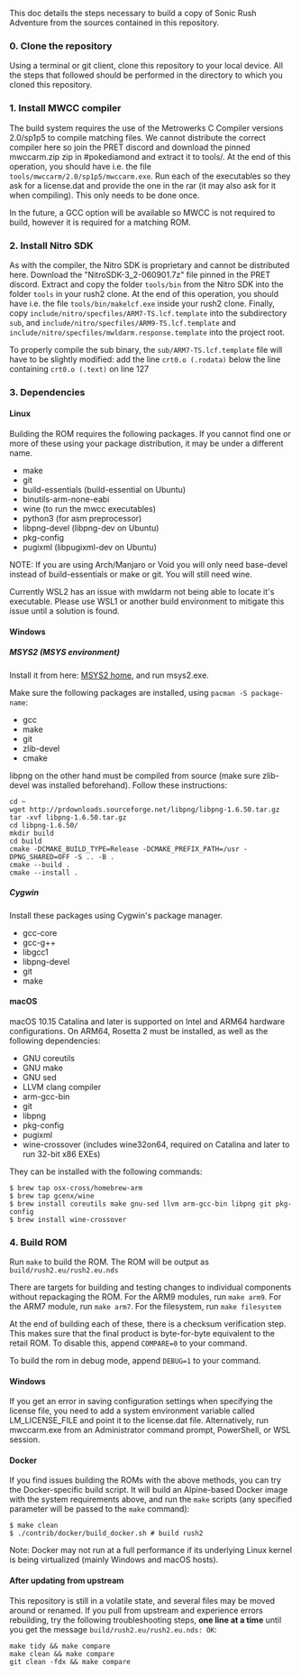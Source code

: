 This doc details the steps necessary to build a copy of Sonic Rush Adventure from the sources contained in this repository.

### 0. Clone the repository

Using a terminal or git client, clone this repository to your local device. All the steps that followed should be performed in the directory to which you cloned this repository.

### 1. Install MWCC compiler

The build system requires the use of the Metrowerks C Compiler versions 2.0/sp1p5 to compile matching files. We cannot distribute the correct compiler here so join the PRET discord and download the pinned mwccarm.zip zip in #pokediamond and extract it to tools/. At the end of this operation, you should have i.e. the file `tools/mwccarm/2.0/sp1p5/mwccarm.exe`. Run each of the executables so they ask for a license.dat and provide the one in the rar (it may also ask for it when compiling). This only needs to be done once.

In the future, a GCC option will be available so MWCC is not required to build, however it is required for a matching ROM.

### 2. Install Nitro SDK

As with the compiler, the Nitro SDK is proprietary and cannot be distributed here. Download the "NitroSDK-3_2-060901.7z" file pinned in the PRET discord. Extract and copy the folder `tools/bin` from the Nitro SDK into the folder `tools` in your rush2 clone. At the end of this operation, you should have i.e. the file `tools/bin/makelcf.exe` inside your rush2 clone. Finally, copy `include/nitro/specfiles/ARM7-TS.lcf.template` into the subdirectory `sub`, and `include/nitro/specfiles/ARM9-TS.lcf.template` and `include/nitro/specfiles/mwldarm.response.template` into the project root.

To properly compile the sub binary, the `sub/ARM7-TS.lcf.template` file will have to be slightly modified: add the line `crt0.o (.rodata)` below the line containing `crt0.o (.text)` on line 127

### 3. Dependencies

#### Linux

Building the ROM requires the following packages. If you cannot find one or more of these using your package distribution, it may be under a different name.

* make
* git
* build-essentials (build-essential on Ubuntu)
* binutils-arm-none-eabi
* wine (to run the mwcc executables)
* python3 (for asm preprocessor)
* libpng-devel (libpng-dev on Ubuntu)
* pkg-config
* pugixml (libpugixml-dev on Ubuntu)

NOTE: If you are using Arch/Manjaro or Void you will only need base-devel instead of build-essentials or make or git. You will still need wine.

Currently WSL2 has an issue with mwldarm not being able to locate it's executable. Please use WSL1 or another build environment to mitigate this issue until a solution is found.

#### Windows

##### MSYS2 (MSYS environment)

Install it from here: [MSYS2 home](https://www.msys2.org/), and run msys2.exe.

Make sure the following packages are installed, using ```pacman -S package-name```:
* gcc
* make
* git
* zlib-devel
* cmake

libpng on the other hand must be compiled from source (make sure zlib-devel was installed beforehand). Follow these instructions:
```console
cd ~
wget http://prdownloads.sourceforge.net/libpng/libpng-1.6.50.tar.gz
tar -xvf libpng-1.6.50.tar.gz
cd libpng-1.6.50/
mkdir build
cd build
cmake -DCMAKE_BUILD_TYPE=Release -DCMAKE_PREFIX_PATH=/usr -DPNG_SHARED=OFF -S .. -B .
cmake --build .
cmake --install .
```

##### Cygwin

Install these packages using Cygwin's package manager.

* gcc-core
* gcc-g++
* libgcc1
* libpng-devel
* git
* make

#### macOS

macOS 10.15 Catalina and later is supported on Intel and ARM64 hardware configurations. On ARM64, Rosetta 2 must be installed, as well as the following dependencies:

* GNU coreutils
* GNU make
* GNU sed
* LLVM clang compiler
* arm-gcc-bin
* git
* libpng
* pkg-config
* pugixml
* wine-crossover (includes wine32on64, required on Catalina and later to run 32-bit x86 EXEs)

They can be installed with the following commands:

```console
$ brew tap osx-cross/homebrew-arm
$ brew tap gcenx/wine
$ brew install coreutils make gnu-sed llvm arm-gcc-bin libpng git pkg-config
$ brew install wine-crossover
```

### 4. Build ROM

Run `make` to build the ROM. The ROM will be output as `build/rush2.eu/rush2.eu.nds`

There are targets for building and testing changes to individual components without repackaging the ROM. For the ARM9 modules, run `make arm9`. For the ARM7 module, run `make arm7`. For the filesystem, run `make filesystem`

At the end of building each of these, there is a checksum verification step. This makes sure that the final product is byte-for-byte equivalent to the retail ROM. To disable this, append `COMPARE=0` to your command.

To build the rom in debug mode, append `DEBUG=1` to your command.

#### Windows

If you get an error in saving configuration settings when specifying the license file, you need to add a system environment variable called LM_LICENSE_FILE and point it to the license.dat file. Alternatively, run mwccarm.exe from an Administrator command prompt, PowerShell, or WSL session.

#### Docker

If you find issues building the ROMs with the above methods, you can try the Docker-specific build script. It will build an Alpine-based Docker image with the system requirements above, and run the `make` scripts (any specified parameter will be passed to the `make` command):

```console
$ make clean
$ ./contrib/docker/build_docker.sh # build rush2
```

Note: Docker may not run at a full performance if its underlying Linux kernel is being virtualized (mainly Windows and macOS hosts).

#### After updating from upstream

This repository is still in a volatile state, and several files may be moved around or renamed. If you pull from upstream and experience errors rebuilding, try the following troubleshooting steps, **one line at a time** until you get the message `build/rush2.eu/rush2.eu.nds: OK`:

```shell
make tidy && make compare
make clean && make compare
git clean -fdx && make compare
```
